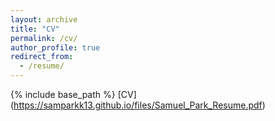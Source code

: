 ```yaml
---
layout: archive
title: "CV"
permalink: /cv/
author_profile: true
redirect_from:
  - /resume/
---
```


{% include base_path %}
[CV] (https://samparkk13.github.io/files/Samuel_Park_Resume.pdf)

